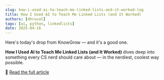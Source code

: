```yaml
---
slug: how-i-used-ai-to-teach-me-linked-lists-and-it-worked-log
title: How I Used AI to Teach Me Linked Lists (and It Worked)
authors: [dhruval]
tags: [ai, python, linkedlists]
date: 2025-04-16
---
```


Here's today's drop from KnowGrow — and it's a good one.

**How I Used AI to Teach Me Linked Lists (and It Worked)** dives deep into something every CS nerd should care about — in the nerdiest, coolest way possible.

🔗 [Read the full article](/docs/2025-04-16-how-i-used-ai-to-teach-me-linked-lists-and-it-worked)
